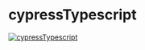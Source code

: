 # cypressTypescript
[![cypressTypescript](https://img.shields.io/endpoint?url=https://dashboard.cypress.io/badge/detailed/w11w5b/master&style=flat&logo=cypress)](https://dashboard.cypress.io/projects/w11w5b/runs)
